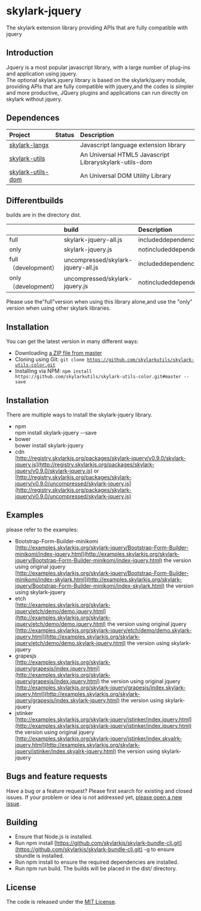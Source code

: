 # skylark-jquery

The  skylark extension library providing APIs that are fully compatible with jquery

## Introduction

Jquery is a most popular javascript library, with a large number of plug-ins and  application using jquery.  
The optional skylark.jquery library is based on the skylark/query module, providing APIs that are fully compatible with jquery,and the codes is simpler and more productive, JQuery plugins and applications can run directly on skylark without jquery.

## Dependences

| Project | Status | Description |
| :--- | :--- | :--- |
| [skylark-langx](https://github.com/skylarklangx/skylark-langx) |  | Javascript language extension library |
| [skylark-utils](https://github.com/skylarkutils/skylark-utils) |  | An Universal HTML5 Javascript Libraryskylark-utils-dom |
| [skylark-utils-dom](https://github.com/skylarkutils/skylark-utils-dom) |  | An Universal DOM Utility Library |

## Differentbuilds

builds are in the directory dist.

|  | build | Description |
| :--- | :--- | :--- |
| full | skylark-jquery-all.js | includeddependences |
| only | skylark-jquery.js | notincludeddependences |
| full（development） | uncompressed/skylark-jquery-all.js | includeddependences |
| only（development） | uncompressed/skylark-jquery.js | notincludeddependences |

Please use the"full"version when using this library alone,and use the "only" version when using other skylark libraries.

## Installation

You can get the latest version in many different ways:

* Downloading
  [a ZIP file from master](https://github.com/skylarkutils/skylark-utils-color/archive/master.zip)
* Cloning using Git:
  `git clone `[`https://github.com/skylarkutils/skylark-utils-color.git`](https://github.com/skylarkutils/skylark-jquery.git)
* Installing via NPM:
  `npm install https://github.com/skylarkutils/skylark-utils-color.git#master --save`

## Installation

There are multiple ways to install the skylark-jquery library.

* npm  
  npm install skylark-jquery --save
* bower  
  bower install skylark-jquery
* cdn  
  [http://registry.skylarkjs.org/packages/skylark-jquery/v0.9.0/skylark-jquery.js](http://registry.skylarkjs.org/packages/skylark-jquery/v0.9.0/skylark-jquery.js)    or  
  [http://registry.skylarkjs.org/packages/skylark-jquery/v0.9.0/uncompressed/skylark-jquery.js](http://registry.skylarkjs.org/packages/skylark-jquery/v0.9.0/uncompressed/skylark-jquery.js) 

## Examples

please refer to the examples:

* Bootstrap-Form-Builder-minikomi  
  [http://examples.skylarkjs.org/skylark-jquery/Bootstrap-Form-Builder-minikomi/index-jquery.html](http://examples.skylarkjs.org/skylark-jquery/Bootstrap-Form-Builder-minikomi/index-jquery.html)   the version using original jquery  
  [http://examples.skylarkjs.org/skylark-jquery/Bootstrap-Form-Builder-minikomi/index-skylark.html](http://examples.skylarkjs.org/skylark-jquery/Bootstrap-Form-Builder-minikomi/index-skylark.html)  the version using skylark-jquery
* etch  
  [http://examples.skylarkjs.org/skylark-jquery/etch/demo/demo.jquery.html](http://examples.skylarkjs.org/skylark-jquery/etch/demo/demo.jquery.html)   the version using original jquery  
  [http://examples.skylarkjs.org/skylark-jquery/etch/demo/demo.skylark-jquery.html](http://examples.skylarkjs.org/skylark-jquery/etch/demo/demo.skylark-jquery.html) the version using skylark-jquery
* grapesjs  
  [http://examples.skylarkjs.org/skylark-jquery/grapesjs/index.jquery.html](http://examples.skylarkjs.org/skylark-jquery/grapesjs/index.jquery.html)   the version using original jquery  
  [http://examples.skylarkjs.org/skylark-jquery/grapesjs/index.skylark-jquery.html](http://examples.skylarkjs.org/skylark-jquery/grapesjs/index.skylark-jquery.html) the version using skylark-jquery
* jstinker  
  [http://examples.skylarkjs.org/skylark-jquery/jstinker/index.jquery.html](http://examples.skylarkjs.org/skylark-jquery/jstinker/index.jquery.html)   the version using original jquery  
  [http://examples.skylarkjs.org/skylark-jquery/jstinker/index.skyalrk-jquery.html](http://examples.skylarkjs.org/skylark-jquery/jstinker/index.skyalrk-jquery.html) the version using skylark-jquery

## Bugs and feature requests

Have a bug or a feature request? Please first search for existing and closed issues. If your problem or idea is not addressed yet, [please open a new issue](https://github.com/skylarkjs/skylark-jquery/issues/new).

## Building

* Ensure that Node.js is installed.
* Run npm install [https://github.com/skylarkjs/skylark-bundle-cli.git](https://github.com/skylarkjs/skylark-bundle-cli.git) -g to ensure sbundle is installed.
* Run npm install to ensure the required dependencies are installed.
* Run npm run build. The builds will be placed in the dist/ directory.

## License

The code is released under the [MIT License](https://github.com/skylarkjs/skylark-jquery/blob/master/LICENSE).

